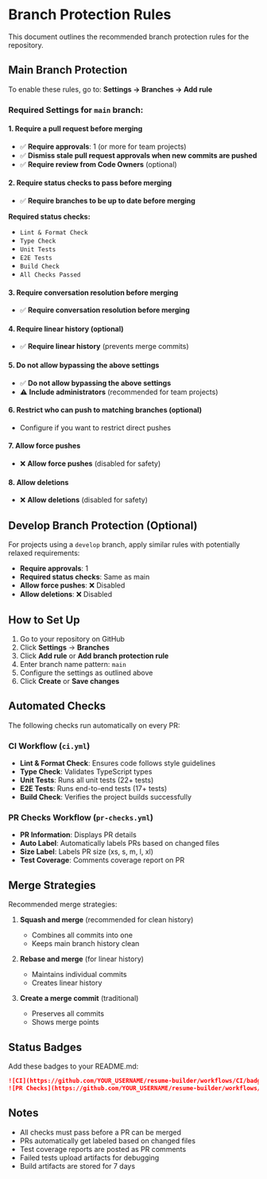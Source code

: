 # Branch Protection Rules

This document outlines the recommended branch protection rules for the repository.

## Main Branch Protection

To enable these rules, go to: **Settings → Branches → Add rule**

### Required Settings for `main` branch:

#### 1. Require a pull request before merging
- ✅ **Require approvals**: 1 (or more for team projects)
- ✅ **Dismiss stale pull request approvals when new commits are pushed**
- ✅ **Require review from Code Owners** (optional)

#### 2. Require status checks to pass before merging
- ✅ **Require branches to be up to date before merging**

**Required status checks:**
- `Lint & Format Check`
- `Type Check`
- `Unit Tests`
- `E2E Tests`
- `Build Check`
- `All Checks Passed`

#### 3. Require conversation resolution before merging
- ✅ **Require conversation resolution before merging**

#### 4. Require linear history (optional)
- ✅ **Require linear history** (prevents merge commits)

#### 5. Do not allow bypassing the above settings
- ✅ **Do not allow bypassing the above settings**
- ⚠️ **Include administrators** (recommended for team projects)

#### 6. Restrict who can push to matching branches (optional)
- Configure if you want to restrict direct pushes

#### 7. Allow force pushes
- ❌ **Allow force pushes** (disabled for safety)

#### 8. Allow deletions
- ❌ **Allow deletions** (disabled for safety)

## Develop Branch Protection (Optional)

For projects using a `develop` branch, apply similar rules with potentially relaxed requirements:

- **Require approvals**: 1
- **Required status checks**: Same as main
- **Allow force pushes**: ❌ Disabled
- **Allow deletions**: ❌ Disabled

## How to Set Up

1. Go to your repository on GitHub
2. Click **Settings** → **Branches**
3. Click **Add rule** or **Add branch protection rule**
4. Enter branch name pattern: `main`
5. Configure the settings as outlined above
6. Click **Create** or **Save changes**

## Automated Checks

The following checks run automatically on every PR:

### CI Workflow (`ci.yml`)
- **Lint & Format Check**: Ensures code follows style guidelines
- **Type Check**: Validates TypeScript types
- **Unit Tests**: Runs all unit tests (22+ tests)
- **E2E Tests**: Runs end-to-end tests (17+ tests)
- **Build Check**: Verifies the project builds successfully

### PR Checks Workflow (`pr-checks.yml`)
- **PR Information**: Displays PR details
- **Auto Label**: Automatically labels PRs based on changed files
- **Size Label**: Labels PR size (xs, s, m, l, xl)
- **Test Coverage**: Comments coverage report on PR

## Merge Strategies

Recommended merge strategies:

1. **Squash and merge** (recommended for clean history)
   - Combines all commits into one
   - Keeps main branch history clean

2. **Rebase and merge** (for linear history)
   - Maintains individual commits
   - Creates linear history

3. **Create a merge commit** (traditional)
   - Preserves all commits
   - Shows merge points

## Status Badges

Add these badges to your README.md:

```markdown
![CI](https://github.com/YOUR_USERNAME/resume-builder/workflows/CI/badge.svg)
![PR Checks](https://github.com/YOUR_USERNAME/resume-builder/workflows/PR%20Checks/badge.svg)
```

## Notes

- All checks must pass before a PR can be merged
- PRs automatically get labeled based on changed files
- Test coverage reports are posted as PR comments
- Failed tests upload artifacts for debugging
- Build artifacts are stored for 7 days
